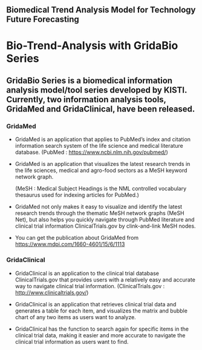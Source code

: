 ## Biomedical  Trend Analysis Model for Technology Future Forecasting 
# Bio-Trend-Analysis with GridaBio Series

## GridaBio Series is a biomedical information analysis model/tool series developed by KISTI. Currently, two information analysis tools, GridaMed and GridaClinical, have been released. 


### GridaMed

- GridaMed is an application that applies to PubMed’s index and citation information search system of the life science and medical literature database. 
 (PubMed : https://www.ncbi.nlm.nih.gov/pubmed/)

- GridaMed is an application that visualizes the latest research trends in the life sciences, medical and agro-food sectors as a MeSH keyword network graph.

   (MeSH : Medical Subject Headings is the NML controlled vocabulary thesaurus used for indexing articles for PubMed.)

- GridaMed not only makes it easy to visualize and identify the latest research trends through the thematic MeSH network graphs (MeSH Net), but also helps you quickly navigate through PubMed literature and clinical trial information ClinicalTrials.gov by clink-and-link MeSH nodes.

- You can get the publication about GridaMed from https://www.mdpi.com/1660-4601/15/6/1113 


### GridaClinical

- GridaClinical is an application to the clinical trial database ClinicalTrials.gov that provides users with a relatively easy and accurate way to navigate clinical trial information. 
 (ClinicalTrials.gov : http://www.clinicaltrials.gov/)

- GridaClinical is an application that retrieves clinical trial data and generates a table for each item, and visualizes the matrix and bubble chart of any two items as users want to analyze. 

- GridaClinical has the function to search again for specific items in the clinical trial data, making it easier and more accurate to navigate the clinical trial information as users want to find.

